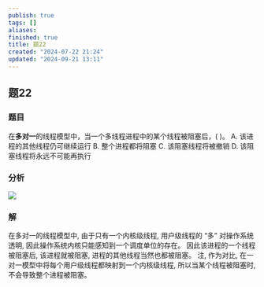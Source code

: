 ```yaml
---
publish: true
tags: []
aliases: 
finished: true
title: 题22
created: "2024-07-22 21:24"
updated: "2024-09-21 13:11"
---
```

## 题22
### 题目
在**多对一**的线程模型中，当一个多线程进程中的某个线程被阻塞后，( )。
A. 该进程的其他线程仍可继续运行 
B. 整个进程都将阻塞
C. 该阻塞线程将被撤销 
D. 该阻塞线程将永远不可能再执行
### 分析
![](https://img-blog.csdnimg.cn/img_convert/40008ed54b6a00455eb78cbd0e5dd15e.png)
### 解
在多对一的线程模型中, 由于只有一个内核级线程, 用户级线程的 “多” 对操作系统透明, 因此操作系统内核只能感知到一个调度单位的存在。
因此该进程的一个线程被阻塞后, 该进程就被阻塞, 进程的其他线程当然也都被阻塞。
注, 作为对比, 在一对一模型中将每个用户级线程都映射到一个内核级线程, 所以当某个线程被阻塞时, 不会导致整个进程被阻塞。